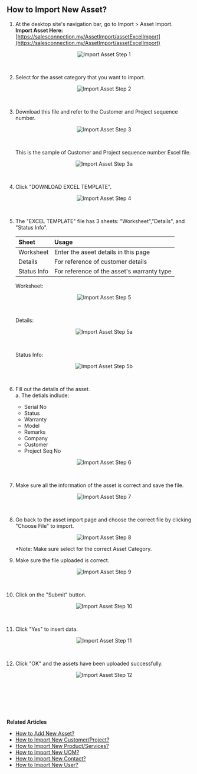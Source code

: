 ## How to Import New Asset?

1. At the desktop site's navigation bar, go to Import > Asset Import.<br>
   **Import Asset Here:** [https://salesconnection.my/AssetImport/assetExcelImport](https://salesconnection.my/AssetImport/assetExcelImport)

   <p align="center">
     <img src="img/Import_Asset_Step_1.png" alt="Import Asset Step 1">
   </p><br>

2. Select for the asset category that you want to import.

   <p align="center">
     <img src="img/Import_Asset_Step_2.png" alt="Import Asset Step 2">
   </p><br>

3. Download this file and refer to the Customer and Project sequence number.

   <p align="center">
     <img src="img/Import_Asset_Step_3.png" alt="Import Asset Step 3">
   </p><br>

   This is the sample of Customer and Project sequence number Excel file.<br>

   <p align="center">
     <img src="img/Import_Asset_Step_3a.png" alt="Import Asset Step 3a">
   </p><br>

4. Click "DOWNLOAD EXCEL TEMPLATE".

   <p align="center">
     <img src="img/Import_Asset_Step_4.png" alt="Import Asset Step 4">
   </p><br>

5. The "EXCEL TEMPLATE" file has 3 sheets: "Worksheet","Details", and "Status Info".<br>

   | Sheet | Usage |
   | :----- | :-------- |
   | Worksheet | Enter the aseet details in this page |
   | Details | For reference of customer details |
   | Status Info | For reference of the asset's warranty type |

   Worksheet: 
   <p align="center">
     <img src="img/Import_Asset_Step_5.png" alt="Import Asset Step 5">
   </p><br>

   Details:
   <p align="center">
     <img src="img/Import_Asset_Step_5a.png" alt="Import Asset Step 5a">
   </p><br>

   Status Info:
   <p align="center">
     <img src="img/Import_Asset_Step_5b.png" alt="Import Asset Step 5b">
   </p><br>

6. Fill out the details of the asset.<br>
   a. The detials indlude:<br>
      - Serial No<br>
      - Status<br>
      - Warranty<br>
      - Model<br>
      - Remarks<br>
      - Company<br>
      - Customer<br>
      - Project Seq No<br>

   <p align="center">
     <img src="img/Import_Asset_Step_6.png" alt="Import Asset Step 6">
   </p><br>

7. Make sure all the information of the asset is correct and save the file.

   <p align="center">
     <img src="img/Import_Asset_Step_7.png" alt="Import Asset Step 7">
   </p><br>

8. Go back to the asset import page and choose the correct file by clicking "Choose File" to import.<br>

   <p align="center">
     <img src="img/Import_Asset_Step_8.png" alt="Import Asset Step 8">
   </p>

   *Note: Make sure select for the correct Asset Category.<br>

9. Make sure the file uploaded is correct.

   <p align="center">
     <img src="img/Import_Asset_Step_9.png" alt="Import Asset Step 9">
   </p><br>

10. Click on the "Submit" button.

    <p align="center">
      <img src="img/Import_Asset_Step_10.png" alt="Import Asset Step 10">
    </p><br>

11. Click "Yes" to insert data.

    <p align="center">
     <img src="img/Import_Asset_Step_11.png" alt="Import Asset Step 11">
    </p><br>

12. Click "OK" and the assets have been uploaded successfully.

    <p align="center">
      <img src="img/Import_Asset_Step_12.png" alt="Import Asset Step 12">
    </p><br>
<br><br><br>

**Related Articles**<br>
- [How to Add New Asset?](How_to_Add_New_Asset.md)
- [How to Import New Customer/Project?](Import_Customer_Project.md)
- [How to Import New Product/Services?](Import_Product_Services.md)
- [How to Import New UOM?](Import_UOM.md)
- [How to Import New Contact?](Import_Contact.md)
- [How to Import New User?](Import_User.md)
